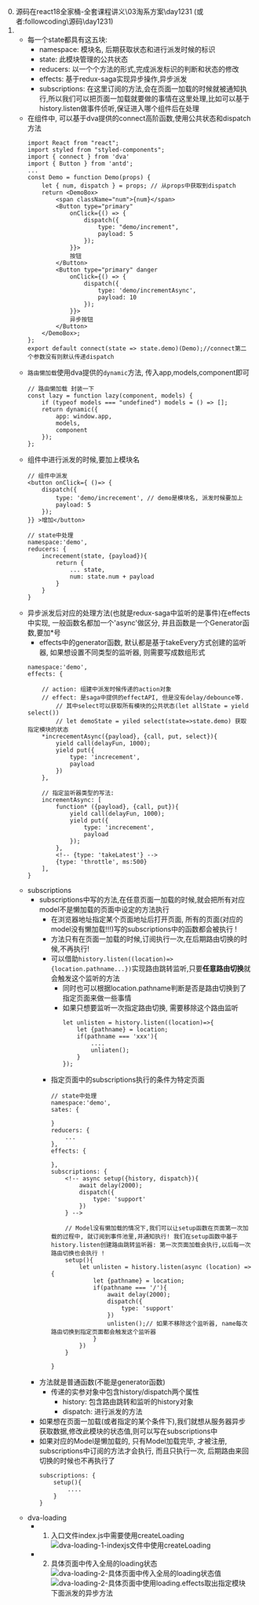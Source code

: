 0. 源码在react18全家桶-全套课程讲义\03淘系方案\day1231 (或者:followcoding\源码\day1231)
1. 
    - 每一个state都具有这五块:
        - namespace: 模块名, 后期获取状态和进行派发时候的标识
        - state: 此模块管理的公共状态
        - reducers: 以一个个方法的形式,完成派发标识的判断和状态的修改
        - effects: 基于redux-saga实现异步操作,异步派发
        - subscriptions: 在这里订阅的方法,会在页面一加载的时候就被通知执行,所以我们可以把页面一加载就要做的事情在这里处理,比如可以基于history.listen做事件侦听,保证进入哪个组件后在处理
    - 在组件中, 可以基于dva提供的connect高阶函数,使用公共状态和dispatch方法
        ```
        import React from "react";
        import styled from "styled-components";
        import { connect } from 'dva'
        import { Button } from 'antd';
        ...
        const Demo = function Demo(props) {
            let { num, dispatch } = props; // 从props中获取到dispatch
            return <DemoBox>
                <span className="num">{num}</span>
                <Button type="primary"
                    onClick={() => {
                        dispatch({
                            type: "demo/increment",
                            payload: 5
                        });
                    }}>
                    按钮
                </Button>
                <Button type="primary" danger
                    onClick={() => {
                        dispatch({
                            type: 'demo/incrementAsync',
                            payload: 10
                        });
                    }}>
                    异步按钮
                </Button>
            </DemoBox>;
        };
        export default connect(state => state.demo)(Demo);//connect第二个参数没有则默认传递dispatch
        ```
    - `路由懒加载`使用dva提供的`dynamic`方法, 传入app,models,component即可
        ```
        // 路由懒加载 封装一下
        const lazy = function lazy(component, models) {
            if (typeof models === "undefined") models = () => [];
            return dynamic({
                app: window.app,
                models,
                component
            });
        };
        ```
    - 组件中进行派发的时候,要加上模块名
        ```
        // 组件中派发
        <button onClick={ ()=> { 
            dispatch({
                type: 'demo/increcement', // demo是模块名, 派发时候要加上
                payload: 5
            });
        }} >增加</button>

        // state中处理
        namespace:'demo',
        reducers: {
            increcement(state, {payload}){
                return {
                    ... state,
                    num: state.num + payload
                }
            }
        }
        ```
    - 异步派发后对应的处理方法(也就是redux-saga中监听的是事件)在effects中实现, 一般函数名都加一个'async'做区分, 并且函数是一个Generator函数,要加*号
        - effects中的generator函数, 默认都是基于takeEvery方式创建的监听器, 如果想设置不同类型的监听器, 则需要写成数组形式
        ```
        namespace:'demo',
        effects: {
            
            // action: 组建中派发时候传递的action对象
            // effect: 是saga中提供的effectAPI, 但是没有delay/debounce等. 
                // 其中select可以获取所有模块的公共状态(let allState = yield select())
                // let demoState = yiled select(state=>state.demo) 获取指定模块的状态
            *increcementAsync({payload}, {call, put, select}){
                yield call(delayFun, 1000);
                yield put({
                    type: 'increcement',
                    payload
                })
            },

            // 指定监听器类型的写法:
            incrementAsync: [
                function* ({payload}, {call, put}){
                    yield call(delayFun, 1000);
                    yield put({
                        type: 'increcement',
                        payload
                    });
                },
                <!-- {type: 'takeLatest'} -->
                {type: 'throttle', ms:500}
            ],
        }
        ```
    - subscriptions
        - subscriptions中写的方法,在任意页面一加载的时候,就会把所有对应model不是懒加载的页面中设定的方法执行
            - 在浏览器地址指定某个页面地址后打开页面, 所有的页面(对应的model没有懒加载!!!)写的subscriptions中的函数都会被执行 !
            - 方法只有在页面一加载的时候,订阅执行一次,在后期路由切换的时候,不再执行!
            - 可以借助`history.listen((location)=>{location.pathname...})`实现路由跳转监听,只要**任意路由切换**就会触发这个监听的方法
                - 同时也可以根据location.pathname判断是否是路由切换到了指定页面来做一些事情
                - 如果只想要监听一次指定路由切换, 需要移除这个路由监听
                    ```
                    let unlisten = history.listen((location)=>{
                        let {pathname} = location;
                        if(pathname === 'xxx'){
                            ....
                            unliaten();
                        }
                    });
                    ```
            - 指定页面中的subscriptions执行的条件为特定页面
                ```
                // state中处理
                namespace:'demo',
                sates: {

                }
                reducers: {
                    ...
                },
                effects: {

                },
                subscriptions: {
                    <!-- async setup({history, dispatch}){
                        await delay(2000);
                        dispatch({
                            type: 'support'
                        })
                    } -->
                    
                    // Model没有懒加载的情况下,我们可以让setup函数在页面第一次加载的过程中, 就订阅到事件池里,并通知执行! 我们在setup函数中基于history.listen创建路由跳转监听器: 第一次页面加载会执行,以后每一次路由切换也会执行 !
                    setup(){
                        let unlisten = history.listen(async (location) => {
                            let {pathname} = location;
                            if(pathname === '/'){
                                await delay(2000);
                                dispatch({
                                    type: 'support'
                                })
                                unlisten();// 如果不移除这个监听器, name每次路由切换到指定页面都会触发这个监听器
                            }
                        })
                    }
                    
                }
                ```
        - 方法就是普通函数(不能是generator函数)
            - 传递的实参对象中包含history/dispatch两个属性
                - history: 包含路由跳转和监听的history对象
                - dispatch: 进行派发的方法
        - 如果想在页面一加载(或者指定的某个条件下),我们就想从服务器异步获取数据,修改此模块的状态值,则可以写在subscriptions中
        - 如果对应的Model是懒加载的, 只有Model加载完毕, 才被注册, subscriptions中订阅的方法才会执行, 而且只执行一次, 后期路由来回切换的时候也不再执行了
            ```
            subscriptions: {
                setup(){
                    ....
                }
            }
            ```
    - dva-loading
        - 1. 入口文件index.js中需要使用createLoading
            ![dva-loading-1-indexjs文件中使用createLoading](./followPic/dva-loading-1-indexjs文件中使用createLoading.png)
        - 2. 具体页面中传入全局的loading状态
            ![dva-loading-2-具体页面中传入全局的loading状态值](./followPic/dva-loading-2-具体页面中传入全局的loading状态值.png)
            ![dva-loading-2-具体页面中使用loading.effects取出指定模块下面派发的异步方法](./followPic/dva-loading-2-具体页面中使用loading.effects取出指定模块下面派发的异步方法.png)
    
